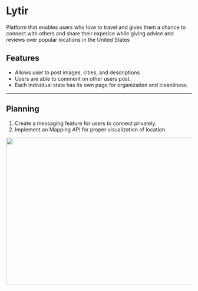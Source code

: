 # Lytir
<p>Platform that enables users who love to travel and gives them a chance to connect with others and share their experice while giving advice and reviews over popular locations in the United States</p>
<h2>Features</h2>
<ul>
  <li>Allows user to post images, cities, and descriptions</li>
  <li>Users are able to comment on other users post.</li>
  <li>Each individual state has its own page for organization and cleanliness.</li>
</ul>
<hr></hr>
<h2>Planning</h2>
<ol>
  <li>Create a messaging feature for users to connect privately.</li>
  <li> Implement an Mapping API for proper visualization of location.</li>
</ol>
<img src="https://media.giphy.com/media/Q3uvu7yDjFQao7Sg9Z/giphy.gif" height = "400" width="800">
